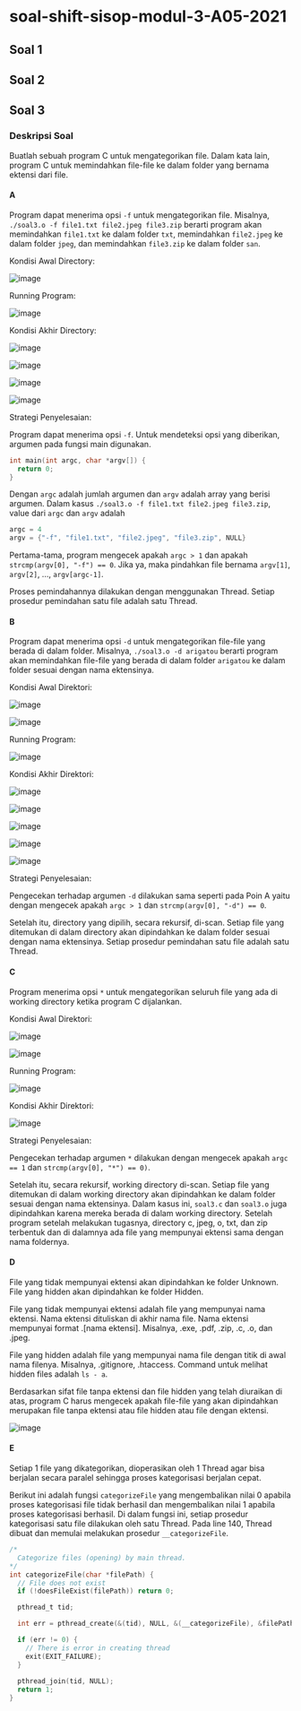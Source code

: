 # soal-shift-sisop-modul-3-A05-2021

## Soal 1

## Soal 2

## Soal 3

### Deskripsi Soal

Buatlah sebuah program C untuk mengategorikan file. Dalam kata lain, program C untuk memindahkan file-file ke dalam folder yang bernama ektensi dari file.

#### A

Program dapat menerima opsi `-f` untuk mengategorikan file. Misalnya, `./soal3.o -f file1.txt file2.jpeg file3.zip` berarti program akan memindahkan `file1.txt` ke dalam folder `txt`, memindahkan `file2.jpeg` ke dalam folder `jpeg`, dan memindahkan `file3.zip` ke dalam folder `san`.

Kondisi Awal Directory:

![image](https://user-images.githubusercontent.com/8071604/118130188-4cca9080-b427-11eb-90c1-e09ae956f562.png)

Running Program:

![image](https://user-images.githubusercontent.com/8071604/118130758-f1e56900-b427-11eb-8caf-ded4c4289d4a.png)

Kondisi Akhir Directory:

![image](https://user-images.githubusercontent.com/8071604/118131130-50aae280-b428-11eb-9e73-5aeb98e98c28.png)

![image](https://user-images.githubusercontent.com/8071604/118131152-599bb400-b428-11eb-8bdd-aa6588eadbef.png)

![image](https://user-images.githubusercontent.com/8071604/118131176-615b5880-b428-11eb-874f-33e469ac60b5.png)

![image](https://user-images.githubusercontent.com/8071604/118131195-68826680-b428-11eb-8f95-52c013e519df.png)

Strategi Penyelesaian:

Program dapat menerima opsi `-f`. Untuk mendeteksi opsi yang diberikan, argumen pada fungsi main digunakan.

```c
int main(int argc, char *argv[]) {
  return 0;
}
```

Dengan `argc` adalah jumlah argumen dan `argv` adalah array yang berisi argumen. Dalam kasus `./soal3.o -f file1.txt file2.jpeg file3.zip`, value dari `argc` dan `argv` adalah

```c
argc = 4
argv = {"-f", "file1.txt", "file2.jpeg", "file3.zip", NULL}
```

Pertama-tama, program mengecek apakah `argc > 1` dan apakah `strcmp(argv[0], "-f") == 0`. Jika ya, maka pindahkan file bernama `argv[1]`, `argv[2]`, ..., `argv[argc-1]`.

Proses pemindahannya dilakukan dengan menggunakan Thread. Setiap prosedur pemindahan satu file adalah satu Thread.

#### B

Program dapat menerima opsi `-d` untuk mengategorikan file-file yang berada di dalam folder. Misalnya, `./soal3.o -d arigatou` berarti program akan memindahkan file-file yang berada di dalam folder `arigatou` ke dalam folder sesuai dengan nama ektensinya.

Kondisi Awal Direktori:

![image](https://user-images.githubusercontent.com/8071604/118132008-6967c800-b429-11eb-9c85-aea22b53889c.png)

![image](https://user-images.githubusercontent.com/8071604/118132034-71276c80-b429-11eb-8fea-40577cc94714.png)

Running Program:

![image](https://user-images.githubusercontent.com/8071604/118132118-88fef080-b429-11eb-9683-c066a6455a07.png)

Kondisi Akhir Direktori:

![image](https://user-images.githubusercontent.com/8071604/118132152-96b47600-b429-11eb-8dc7-63ece46d6e02.png)

![image](https://user-images.githubusercontent.com/8071604/118132180-9ddb8400-b429-11eb-9406-b176ac2ab1ef.png)

![image](https://user-images.githubusercontent.com/8071604/118132209-a59b2880-b429-11eb-80d5-7e6362dfb1a3.png)

![image](https://user-images.githubusercontent.com/8071604/118132242-acc23680-b429-11eb-9180-8d9b697b7a96.png)

![image](https://user-images.githubusercontent.com/8071604/118132278-b5b30800-b429-11eb-9464-198e5436a14b.png)

Strategi Penyelesaian:

Pengecekan terhadap argumen `-d` dilakukan sama seperti pada Poin A yaitu dengan mengecek apakah `argc > 1` dan `strcmp(argv[0], "-d") == 0`.

Setelah itu, directory yang dipilih, secara rekursif, di-scan. Setiap file yang ditemukan di dalam directory akan dipindahkan ke dalam folder sesuai dengan nama ektensinya. Setiap prosedur pemindahan satu file adalah satu Thread.

#### C

Program menerima opsi `*` untuk mengategorikan seluruh file yang ada di working directory ketika program C dijalankan.

Kondisi Awal Direktori:

![image](https://user-images.githubusercontent.com/8071604/118132841-56092c80-b42a-11eb-8cca-1757e113bd29.png)

![image](https://user-images.githubusercontent.com/8071604/118132906-68836600-b42a-11eb-8010-957e569f470b.png)

Running Program:

![image](https://user-images.githubusercontent.com/8071604/118133049-8b157f00-b42a-11eb-8011-0aae9b5e2bec.png)

Kondisi Akhir Direktori:

![image](https://user-images.githubusercontent.com/8071604/118132979-7a650900-b42a-11eb-938f-14c82bc408fa.png)

Strategi Penyelesaian:

Pengecekan terhadap argumen `*` dilakukan dengan mengecek apakah `argc == 1` dan `strcmp(argv[0], "*") == 0)`.

Setelah itu, secara rekursif, working directory di-scan. Setiap file yang ditemukan di dalam working directory akan dipindahkan ke dalam folder sesuai dengan nama ektensinya. Dalam kasus ini, `soal3.c` dan `soal3.o` juga dipindahkan karena mereka berada di dalam working directory. Setelah program setelah melakukan tugasnya, directory c, jpeg, o, txt, dan zip terbentuk dan di dalamnya ada file yang mempunyai ektensi sama dengan nama foldernya.

#### D

File yang tidak mempunyai ektensi akan dipindahkan ke folder Unknown. File yang hidden akan dipindahkan ke folder Hidden.

File yang tidak mempunyai ektensi adalah file yang mempunyai nama ektensi. Nama ektensi dituliskan di akhir nama file. Nama ektensi mempunyai format .[nama ektensi]. Misalnya, .exe, .pdf, .zip, .c, .o, dan .jpeg.

File yang hidden adalah file yang mempunyai nama file dengan titik di awal nama filenya. Misalnya, .gitignore, .htaccess. Command untuk melihat hidden files adalah `ls - a`.

Berdasarkan sifat file tanpa ektensi dan file hidden yang telah diuraikan di atas, program C harus mengecek apakah file-file yang akan dipindahkan merupakan file tanpa ektensi atau file hidden atau file dengan ektensi.

![image](https://user-images.githubusercontent.com/8071604/118134636-59051c80-b42c-11eb-8d4d-9f21662d8651.png)

#### E

Setiap 1 file yang dikategorikan, dioperasikan oleh 1 Thread agar bisa berjalan secara paralel sehingga proses kategorisasi berjalan cepat.

Berikut ini adalah fungsi `categorizeFile` yang mengembalikan nilai 0 apabila proses kategorisasi file tidak berhasil dan mengembalikan nilai 1 apabila proses kategorisasi berhasil. Di dalam fungsi ini, setiap prosedur kategorisasi satu file dilakukan oleh satu Thread. Pada line 140, Thread dibuat dan memulai melakukan prosedur `__categorizeFile`.

```c
/*
  Categorize files (opening) by main thread.
*/
int categorizeFile(char *filePath) {
  // File does not exist
  if (!doesFileExist(filePath)) return 0;

  pthread_t tid;

  int err = pthread_create(&(tid), NULL, &(__categorizeFile), &filePath[0]);

  if (err != 0) {
    // There is error in creating thread
    exit(EXIT_FAILURE);
  }
  
  pthread_join(tid, NULL);
  return 1;
}
```


